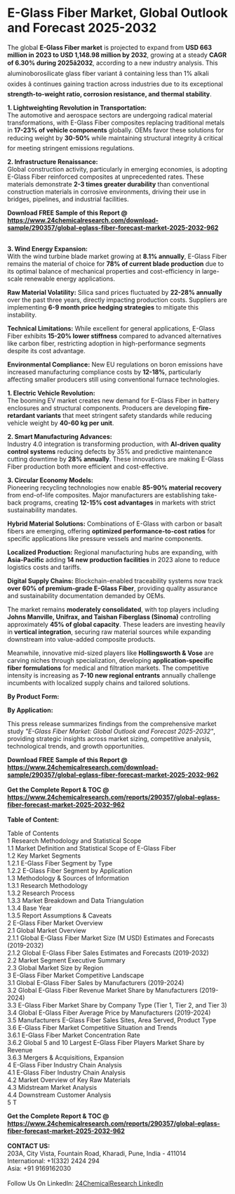 <h1>E-Glass Fiber Market, Global Outlook and Forecast 2025-2032</h1><p>The global <strong>E-Glass Fiber market</strong> is projected to expand from <strong>USD 663 million in 2023 to USD 1,148.98 million by 2032</strong>, growing at a steady <strong>CAGR of 6.30% during 2025â2032</strong>, according to a new industry analysis. This aluminoborosilicate glass fiber variant â containing less than 1% alkali oxides â continues gaining traction across industries due to its exceptional <strong>strength-to-weight ratio, corrosion resistance, and thermal stability</strong>.</p><p><strong>1. Lightweighting Revolution in Transportation:</strong><br>
The automotive and aerospace sectors are undergoing radical material transformations, with E-Glass Fiber composites replacing traditional metals in <strong>17-23% of vehicle components</strong> globally. OEMs favor these solutions for reducing weight by <strong>30-50%</strong> while maintaining structural integrity â critical for meeting stringent emissions regulations.</p><p><strong>2. Infrastructure Renaissance:</strong><br>
Global construction activity, particularly in emerging economies, is adopting E-Glass Fiber reinforced composites at unprecedented rates. These materials demonstrate <strong>2-3 times greater durability</strong> than conventional construction materials in corrosive environments, driving their use in bridges, pipelines, and industrial facilities.</p><div><b>Download FREE Sample of this Report @ 
            <a href="https://www.24chemicalresearch.com/download-sample/290357/global-eglass-fiber-forecast-market-2025-2032-962">
            https://www.24chemicalresearch.com/download-sample/290357/global-eglass-fiber-forecast-market-2025-2032-962</a></b></div><br><p><strong>3. Wind Energy Expansion:</strong><br>
With the wind turbine blade market growing at <strong>8.1% annually</strong>, E-Glass Fiber remains the material of choice for <strong>78% of current blade production</strong> due to its optimal balance of mechanical properties and cost-efficiency in large-scale renewable energy applications.</p><p><strong>Raw Material Volatility:</strong> Silica sand prices fluctuated by <strong>22-28% annually</strong> over the past three years, directly impacting production costs. Suppliers are implementing <strong>6-9 month price hedging strategies</strong> to mitigate this instability.</p><p><strong>Technical Limitations:</strong> While excellent for general applications, E-Glass Fiber exhibits <strong>15-20% lower stiffness</strong> compared to advanced alternatives like carbon fiber, restricting adoption in high-performance segments despite its cost advantage.</p><p><strong>Environmental Compliance:</strong> New EU regulations on boron emissions have increased manufacturing compliance costs by <strong>12-18%</strong>, particularly affecting smaller producers still using conventional furnace technologies.</p><p><strong>1. Electric Vehicle Revolution:</strong><br>
The booming EV market creates new demand for E-Glass Fiber in battery enclosures and structural components. Producers are developing <strong>fire-retardant variants</strong> that meet stringent safety standards while reducing vehicle weight by <strong>40-60 kg per unit</strong>.</p><p><strong>2. Smart Manufacturing Advances:</strong><br>
Industry 4.0 integration is transforming production, with <strong>AI-driven quality control systems</strong> reducing defects by 35% and predictive maintenance cutting downtime by <strong>28% annually</strong>. These innovations are making E-Glass Fiber production both more efficient and cost-effective.</p><p><strong>3. Circular Economy Models:</strong><br>
Pioneering recycling technologies now enable <strong>85-90% material recovery</strong> from end-of-life composites. Major manufacturers are establishing take-back programs, creating <strong>12-15% cost advantages</strong> in markets with strict sustainability mandates.</p><p><strong>Hybrid Material Solutions:</strong> Combinations of E-Glass with carbon or basalt fibers are emerging, offering <strong>optimized performance-to-cost ratios</strong> for specific applications like pressure vessels and marine components.</p><p><strong>Localized Production:</strong> Regional manufacturing hubs are expanding, with <strong>Asia-Pacific</strong> adding <strong>14 new production facilities</strong> in 2023 alone to reduce logistics costs and tariffs.</p><p><strong>Digital Supply Chains:</strong> Blockchain-enabled traceability systems now track <strong>over 60% of premium-grade E-Glass Fiber</strong>, providing quality assurance and sustainability documentation demanded by OEMs.</p><p>The market remains <strong>moderately consolidated</strong>, with top players including <strong>Johns Manville, Unifrax, and Taishan Fiberglass (Sinoma)</strong> controlling approximately <strong>45% of global capacity</strong>. These leaders are investing heavily in <strong>vertical integration</strong>, securing raw material sources while expanding downstream into value-added composite products.</p><p>Meanwhile, innovative mid-sized players like <strong>Hollingsworth &amp; Vose</strong> are carving niches through specialization, developing <strong>application-specific fiber formulations</strong> for medical and filtration markets. The competitive intensity is increasing as <strong>7-10 new regional entrants</strong> annually challenge incumbents with localized supply chains and tailored solutions.</p><p><strong>By Product Form:</strong></p><p><strong>By Application:</strong></p><p>This press release summarizes findings from the comprehensive market study <em>"E-Glass Fiber Market: Global Outlook and Forecast 2025-2032"</em>, providing strategic insights across market sizing, competitive analysis, technological trends, and growth opportunities.</p><div><b>Download FREE Sample of this Report @ 
            <a href="https://www.24chemicalresearch.com/download-sample/290357/global-eglass-fiber-forecast-market-2025-2032-962">
            https://www.24chemicalresearch.com/download-sample/290357/global-eglass-fiber-forecast-market-2025-2032-962</a></b></div><br><div><b>Get the Complete Report & TOC @ 
            <a href="https://www.24chemicalresearch.com/reports/290357/global-eglass-fiber-forecast-market-2025-2032-962">
            https://www.24chemicalresearch.com/reports/290357/global-eglass-fiber-forecast-market-2025-2032-962</a></b></div><br>
            <b>Table of Content:</b><p>Table of Contents<br />
1 Research Methodology and Statistical Scope<br />
1.1 Market Definition and Statistical Scope of E-Glass Fiber<br />
1.2 Key Market Segments<br />
1.2.1 E-Glass Fiber Segment by Type<br />
1.2.2 E-Glass Fiber Segment by Application<br />
1.3 Methodology & Sources of Information<br />
1.3.1 Research Methodology<br />
1.3.2 Research Process<br />
1.3.3 Market Breakdown and Data Triangulation<br />
1.3.4 Base Year<br />
1.3.5 Report Assumptions & Caveats<br />
2 E-Glass Fiber Market Overview<br />
2.1 Global Market Overview<br />
2.1.1 Global E-Glass Fiber Market Size (M USD) Estimates and Forecasts (2019-2032)<br />
2.1.2 Global E-Glass Fiber Sales Estimates and Forecasts (2019-2032)<br />
2.2 Market Segment Executive Summary<br />
2.3 Global Market Size by Region<br />
3 E-Glass Fiber Market Competitive Landscape<br />
3.1 Global E-Glass Fiber Sales by Manufacturers (2019-2024)<br />
3.2 Global E-Glass Fiber Revenue Market Share by Manufacturers (2019-2024)<br />
3.3 E-Glass Fiber Market Share by Company Type (Tier 1, Tier 2, and Tier 3)<br />
3.4 Global E-Glass Fiber Average Price by Manufacturers (2019-2024)<br />
3.5 Manufacturers E-Glass Fiber Sales Sites, Area Served, Product Type<br />
3.6 E-Glass Fiber Market Competitive Situation and Trends<br />
3.6.1 E-Glass Fiber Market Concentration Rate<br />
3.6.2 Global 5 and 10 Largest E-Glass Fiber Players Market Share by Revenue<br />
3.6.3 Mergers & Acquisitions, Expansion<br />
4 E-Glass Fiber Industry Chain Analysis<br />
4.1 E-Glass Fiber Industry Chain Analysis<br />
4.2 Market Overview of Key Raw Materials<br />
4.3 Midstream Market Analysis<br />
4.4 Downstream Customer Analysis<br />
5 T</p><div><b>Get the Complete Report & TOC @ 
            <a href="https://www.24chemicalresearch.com/reports/290357/global-eglass-fiber-forecast-market-2025-2032-962">
            https://www.24chemicalresearch.com/reports/290357/global-eglass-fiber-forecast-market-2025-2032-962</a></b></div><br><b>CONTACT US:</b><br>
            203A, City Vista, Fountain Road, Kharadi, Pune, India - 411014<br>
            International: +1(332) 2424 294<br>
            Asia: +91 9169162030 <br><br>
            Follow Us On LinkedIn: <a href="https://www.linkedin.com/company/24chemicalresearch/">24ChemicalResearch LinkedIn</a>